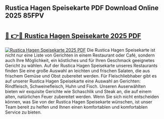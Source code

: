 ## Rustica Hagen Speisekarte PDF Download Online 2025 85FPV

# <h2><a href="http://gc76bm.nevu.top/?p=Rustica+Hagen+Speisekarte">🔗 👉🔴 Rustica Hagen Speisekarte 2025 PDF</a></h2>

[![Rustica Hagen Speisekarte 2025 PDF](https://i.imgur.com/dBaPXMq.png)](http://gc76bm.nevu.top/?p=Rustica+Hagen+Speisekarte)
Die Rustica Hagen Speisekarte ist nicht nur eine Liste von Gerichten in einem Restaurant oder Café, sondern auch Ihre Möglichkeit, ein köstliches und für Ihren Geschmack geeignetes Gericht zu wählen. Auf der Rustica Hagen Speisekarte unseres Restaurants finden Sie eine große Auswahl an leichten und frischen Salaten, die aus frischem Gemüse und Obst zubereitet werden. Für Fleischliebhaber gibt es auf unserer Rustica Hagen Speisekarte eine Auswahl an Gerichten: Rindfleisch, Schweinefleisch, Huhn und Fisch. Unseren Auserwählten bieten wir exquisite Gerichte wie Schaschlik und Steak an, die auf einem alten, natürlichen Feuer zubereitet werden. Wenn Sie sich nicht entscheiden können, was Sie von der Rustica Hagen Speisekarte wünschen, ist unser Team bereit zu helfen und Ihnen einen komfortablen und komfortablen Service zu bieten.
